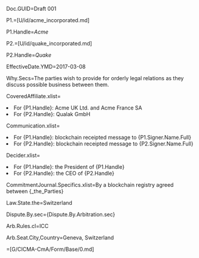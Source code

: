 Doc.GUID=Draft 001

P1.=[U/id/acme_incorporated.md]

P1.Handle=<i>Acme</i>

P2.=[U/id/quake_incorporated.md]

P2.Handle=<i>Quake</i>

EffectiveDate.YMD=2017-03-08

Why.Secs=The parties wish to provide for orderly legal relations as they discuss possible business between them.

CoveredAffiliate.xlist=<li>For {P1.Handle}: Acme UK Ltd. and Acme France SA<li>For {P2.Handle}: Qualak GmbH

Communication.xlist=<li>For {P1.Handle}: blockchain receipted message to {P1.Signer.Name.Full}<li>For {P2.Handle}: blockchain receipted message to {P2.Signer.Name.Full}

Decider.xlist=<li>For {P1.Handle}: the President of {P1.Handle}<li>For {P2.Handle}: the CEO of {P2.Handle}

CommitmentJournal.Specifics.xlist=By a blockchain registry agreed between {_the_Parties}

Law.State.the=Switzerland

Dispute.By.sec={Dispute.By.Arbitration.sec}

Arb.Rules.cl=ICC

Arb.Seat.City,Country=Geneva, Switzerland

=[G/CICMA-CmA/Form/Base/0.md]
